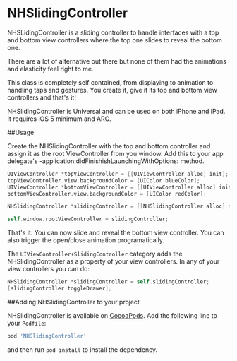 NHSlidingController
===================

NHSLidingController is a sliding controller to handle interfaces with a top and bottom view controllers where the top one slides to reveal the bottom one.

There are a lot of alternative out there but none of them had the animations and elasticity feel right to me.

This class is completely self contained, from displaying to animation to handling taps and gestures. You create it, give it its top and bottom view controllers and that's it!

NHSlidingController is Universal and can be used on both iPhone and iPad. It requires iOS 5 minimum and ARC.

##Usage

Create the NHSlidingController with the top and bottom controller and assign it as the root ViewController from you window. Add this to your app delegate's -application:didFinishishLaunchingWithOptions: method.

``` objective-c
UIViewController *topViewController = [[UIViewController alloc] init]; // Your Top ViewController
topViewController.view.backgroundColor = [UIColor blueColor];
UIViewController *bottomViewController = [[UIViewController alloc] init]; //Your Bottom ViewController
bottomViewController.view.backgroundColor = [UIColor redColor];

NHSlidingController *slidingController = [[NHSlidingController alloc] initWithTopViewController:topViewController bottomViewController:bottomViewController];

self.window.rootViewController = slidingController;
```

That's it. You can now slide and reveal the bottom view controller.
You can also trigger the open/close animation programatically.

The `UIViewController+SlidingController` category adds the NHSlidingController as a property of your view controllers. In any of your view controllers you can do:

``` objective-c
NHSlidingController *slidingController = self.slidingController;
[slidingController toggleDrawer];
```

##Adding NHSlidingController to your project

NHSlidingController is available on [CocoaPods](http://cocoapods.org). Add the following line to your `Podfile`:

``` ruby
pod 'NHSlidingController'
```
and then run `pod install` to install the dependency.

